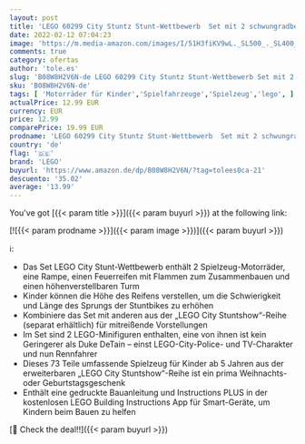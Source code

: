 ```yaml
---
layout: post
title: 'LEGO 60299 City Stuntz Stunt-Wettbewerb  Set mit 2 schwungradbetriebenen Spielzeug-Motorrädern und Duke-DeTain-Minifigur  für Kinder ab 5 Jahren'
date: 2022-02-12 07:04:23
image: 'https://m.media-amazon.com/images/I/51H3fiKV9wL._SL500_._SL400_.jpg'
comments: true
category: ofertas
author: 'tole.es'
slug: 'B08W8H2V6N-de LEGO 60299 City Stuntz Stunt-Wettbewerb Set mit 2...'
sku: 'B08W8H2V6N-de'
tags: [ 'Motorräder für Kinder','Spielfahrzeuge','Spielzeug','lego', ]
actualPrice: 12.99 EUR
currency: EUR
price: 12.99
comparePrice: 19.99 EUR
prodname: 'LEGO 60299 City Stuntz Stunt-Wettbewerb  Set mit 2 schwungradbetriebenen Spielzeug-Motorrädern und Duke-DeTain-Minifigur  für Kinder ab 5 Jahren'
country: 'de'
flag: '🇩🇪'
brand: 'LEGO'
buyurl: 'https://www.amazon.de/dp/B08W8H2V6N/?tag=tolees0ca-21'
descuento: '35.02'
average: '13.99'
---
```


You've got [{{< param title >}}]({{< param buyurl >}}) at the following link:

[![{{< param prodname >}}]({{< param image >}})]({{< param buyurl >}})

ℹ️:

- Das Set LEGO City Stunt-Wettbewerb enthält 2 Spielzeug-Motorräder, eine Rampe, einen Feuerreifen mit Flammen zum Zusammenbauen und einen höhenverstellbaren Turm
- Kinder können die Höhe des Reifens verstellen, um die Schwierigkeit und Länge des Sprungs der Stuntbikes zu erhöhen
- Kombiniere das Set mit anderen aus der „LEGO City Stuntshow“-Reihe (separat erhältlich) für mitreißende Vorstellungen
- Im Set sind 2 LEGO-Minifiguren enthalten, eine von ihnen ist kein Geringerer als Duke DeTain – einst LEGO-City-Police- und TV-Charakter und nun Rennfahrer
- Dieses 73 Teile umfassende Spielzeug für Kinder ab 5 Jahren aus der erweiterbaren „LEGO City Stuntshow“-Reihe ist ein prima Weihnachts- oder Geburtstagsgeschenk
- Enthält eine gedruckte Bauanleitung und Instructions PLUS in der kostenlosen LEGO Building Instructions App für Smart-Geräte, um Kindern beim Bauen zu helfen

[🛒 Check the deal!!]({{< param buyurl >}})
